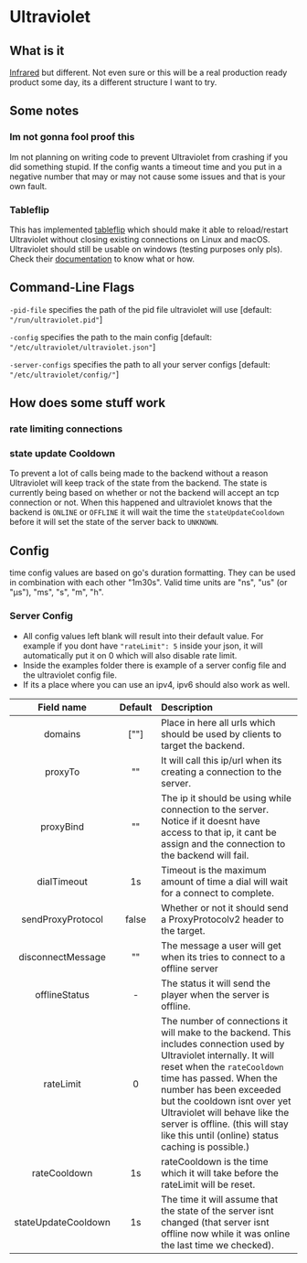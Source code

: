 # Ultraviolet
## What is it
[Infrared](https://github.com/haveachin/infrared) but different. Not even sure or this will be a real production ready product some day, its a different structure I want to try.  


## Some notes
### Im not gonna fool proof this
Im not planning on writing code to prevent Ultraviolet from crashing if you did something stupid. If the config wants a timeout time and you put in a negative number that may or may not cause some issues and that is your own fault. 

### Tableflip
This has implemented [tableflip](https://github.com/cloudflare/tableflip) which should make it able to reload/restart Ultraviolet without closing existing connections on Linux and macOS. Ultraviolet should still be usable on windows (testing purposes only pls). 
Check their [documentation](https://pkg.go.dev/github.com/cloudflare/tableflip) to know what or how. 


## Command-Line Flags

`-pid-file` specifies the path of the pid file ultraviolet will use [default: `"/run/ultraviolet.pid"`]

`-config` specifies the path to the main config [default: `"/etc/ultraviolet/ultraviolet.json"`]

`-server-configs` specifies the path to all your server configs [default: `"/etc/ultraviolet/config/"`]

## How does some stuff work

### rate limiting connections


### state update Cooldown
To prevent a lot of calls being made to the backend without a reason Ultraviolet will keep track of the state from the backend. The state is currently being based on whether or not the backend will accept an tcp connection or not. When this happened and ultraviolet knows that the backend is `ONLINE` or `OFFLINE` it will wait the time the `stateUpdateCooldown` before it will set the state of the server back to `UNKNOWN`. 

## Config

time config values are based on go's duration formatting. They can be used in combination with each other "1m30s". Valid time units are "ns", "us" (or "µs"), "ms", "s", "m", "h". 



### Server Config
- All config values left blank will result into their default value. For example if you dont have `"rateLimit": 5` inside your json, it will automatically put it on 0 which will also disable rate limit.  
- Inside the examples folder there is example of a server config file and the ultraviolet config file. 
- If its a place where you can use an ipv4, ipv6 should also work as well.

|Field name|Default | Description| 
|:---:|:---:|:---|
|domains|\[""\]|Place in here all urls which should be used by clients to target the backend.|
|proxyTo|""|It will call this ip/url when its creating a connection to the server.|
|proxyBind|""|The ip it should be using while connection to the server. Notice if it doesnt have access to that ip, it cant be assign and the connection to the backend will fail.|
|dialTimeout|1s|Timeout is the maximum amount of time a dial will wait for a connect to complete.|
|sendProxyProtocol|false|Whether or not it should send a ProxyProtocolv2 header to the target.|
|disconnectMessage|""|The message a user will get when its tries to connect to a offline server|
|offlineStatus|-|The status it will send the player when the server is offline.|
|rateLimit|0|The number of connections it will make to the backend. This includes connection used by Ultraviolet internally. It will reset when the `rateCooldown` time has passed. When the number has been exceeded but the cooldown isnt over yet Ultraviolet will behave like the server is offline. (this will stay like this until (online) status caching is possible.) |
|rateCooldown|1s|rateCooldown is the time which it will take before the rateLimit will be reset.|
|stateUpdateCooldown|1s|The time it will assume that the state of the server isnt changed (that server isnt offline now while it was online the last time we checked). |


